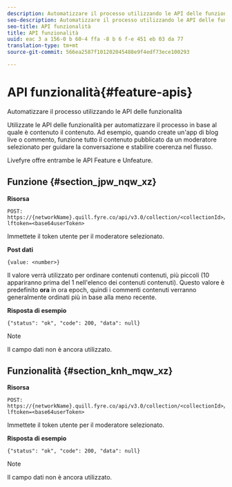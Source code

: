 ```yaml
---
description: Automatizzare il processo utilizzando le API delle funzionalità
seo-description: Automatizzare il processo utilizzando le API delle funzionalità
seo-title: API funzionalità
title: API funzionalità
uuid: eac 3 a 156-0 b 60-4 ffa -8 b 6 f-e 451 eb 03 da 77
translation-type: tm+mt
source-git-commit: 566ea2587f101202045488e9f4edf73ece100293

---
```



# API funzionalità{#feature-apis}

Automatizzare il processo utilizzando le API delle funzionalità

Utilizzate le API delle funzionalità per automatizzare il processo in base al quale è contenuto il contenuto. Ad esempio, quando create un'app di blog live o commento, funzione tutto il contenuto pubblicato da un moderatore selezionato per guidare la conversazione e stabilire coerenza nel flusso.

Livefyre offre entrambe le API Feature e Unfeature.

## Funzione {#section_jpw_nqw_xz}

**Risorsa**

```
POST: https://{networkName}.quill.fyre.co/api/v3.0/collection/<collectionId>/feature/<commentId>/?lftoken=<base64userToken>
```

Immettete il token utente per il moderatore selezionato.

**Post dati**

```
{value: <number>} 
```

Il valore verrà utilizzato per ordinare contenuti contenuti, più piccoli (10 appariranno prima del 1 nell'elenco dei contenuti contenuti). Questo valore è predefinito **ora** in ora epoch, quindi i commenti contenuti verranno generalmente ordinati più in base alla meno recente.

**Risposta di esempio**

```
{"status": "ok", "code": 200, "data": null} 
```

>[!NOTE]
>
>Il campo dati non è ancora utilizzato.

## Funzionalità {#section_knh_mqw_xz}

**Risorsa**

```
POST: https://{networkName}.quill.fyre.co/api/v3.0/collection/<collectionId>/unfeature/<commentId>/?lftoken=<base64userToken>
```

Immettete il token utente per il moderatore selezionato.

**Risposta di esempio**

```
{"status": "ok", "code": 200, "data": null} 
```

>[!NOTE]
>
>Il campo dati non è ancora utilizzato.

